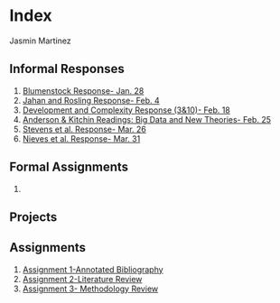 # Index 

Jasmin Martinez 

## Informal Responses

1. [Blumenstock Response- Jan. 28](https://jrmartinez01.github.io/Human-Development-Data-Science-/bluemenstock)
2. [Jahan and Rosling Response- Feb. 4](https://jrmartinez01.github.io/Human-Development-Data-Science-/Jahan_and_Rosling_Response)
3. [Development and Complexity Response (3&10)- Feb. 18](https://jrmartinez01.github.io/Human-Development-Data-Science-/Development_and_Complexity_Response)
4. [Anderson & Kitchin Readings: Big Data and New Theories- Feb. 25](https://jrmartinez01.github.io/Human-Development-Data-Science-/Anderson_Kitchin_Response)
5. [Stevens et al. Response- Mar. 26](https://jrmartinez01.github.io/Human-Development-Data-Science-/Stevens_Response)
6. [Nieves et al. Response- Mar. 31](https://jrmartinez01.github.io/Human-Development-Data-Science-/Nieves_Response)

## Formal Assignments 

1. 

## Projects 

## Assignments

 1. [Assignment 1-Annotated Bibliography](https://jrmartinez01.github.io/Human-Development-Data-Science-/Assignment_1)
 2. [Assignment 2-Literature Review](https://jrmartinez01.github.io/Human-Development-Data-Science-/Assignment_2_LiteratureReview)
 3. [Assignment 3- Methodology Review](https://jrmartinez01.github.io/Human-Development-Data-Science-/Assignment_3)
